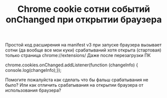 ﻿---
title: "Chrome cookie сотни событий onChanged при открытии браузера"
se.owner.user_id: 295821
se.owner.display_name: "Mihail3200"
se.owner.link: "https://ru.meta.stackoverflow.com/users/295821/mihail3200"
se.link: "https://ru.meta.stackoverflow.com/questions/11606/chrome-cookie-%d1%81%d0%be%d1%82%d0%bd%d0%b8-%d1%81%d0%be%d0%b1%d1%8b%d1%82%d0%b8%d0%b9-onchanged-%d0%bf%d1%80%d0%b8-%d0%be%d1%82%d0%ba%d1%80%d1%8b%d1%82%d0%b8%d0%b8-%d0%b1%d1%80%d0%b0%d1%83%d0%b7%d0%b5%d1%80%d0%b0"
se.question_id: 11606
se.post_type: question
---
<p>Простой код расширения на manifest v3 при запуске браузера вызывает сотни (да вообще все мои куки) срабатываний хотя открыта (стартовая) только страница chrome://extensions/ Даже после перезагрузки ПК</p>
<p>chrome.cookies.onChanged.addListener(function (changeInfo) {    console.log(changeInfo);});</p>
<p>Помогите пожалуйста как сделать что бы фальш срабатывания не было? Или как отличить  срабатывания на открытии браузера от использования браузера?</p>
